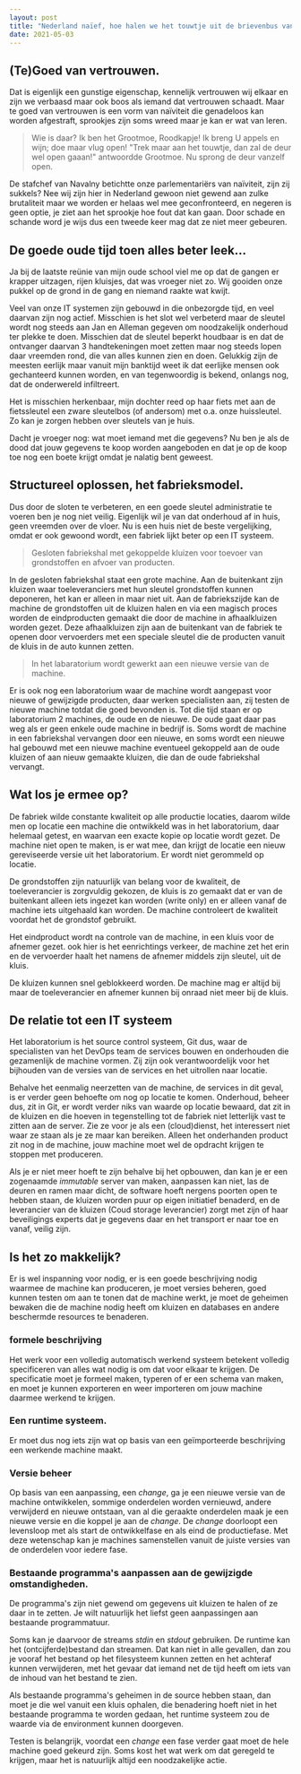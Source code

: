 ```yaml
---
layout: post
title: "Nederland naïef, hoe halen we het touwtje uit de brievenbus van onze IT"
date: 2021-05-03
---
```


## (Te)Goed van vertrouwen.

Dat is eigenlijk een gunstige eigenschap, kennelijk vertrouwen wij elkaar en zijn we verbaasd maar ook boos als iemand dat vertrouwen schaadt. Maar te goed van vertrouwen is een vorm van naïviteit die genadeloos kan worden afgestraft, sprookjes zijn soms wreed maar je kan er wat van leren.

>Wie is daar? Ik ben het Grootmoe, Roodkapje! Ik breng U appels en wijn; doe maar vlug open!  "Trek maar aan het touwtje, dan zal de deur wel open gaaan!" antwoordde Grootmoe. Nu sprong de deur vanzelf open.

De stafchef van Navalny betichtte onze parlementariërs van naïviteit, zijn zij sukkels? Nee wij zijn hier in Nederland gewoon niet gewend aan zulke brutaliteit maar we worden er helaas wel mee geconfronteerd, en negeren is geen optie, je ziet aan het sprookje hoe fout dat kan gaan. Door schade en schande word je wijs dus een tweede keer mag dat ze niet meer gebeuren.

## De goede oude tijd toen alles beter leek...

  Ja bij de laatste reünie van mijn oude school viel me op dat de gangen er krapper uitzagen, rijen kluisjes, dat was vroeger niet zo. Wij gooiden onze pukkel op de grond in de gang en niemand raakte wat kwijt. 

  Veel van onze IT systemen zijn gebouwd in die onbezorgde tijd, en veel daarvan zijn nog actief. Misschien is het slot wel verbeterd maar de sleutel wordt nog steeds aan Jan en Alleman gegeven om noodzakelijk onderhoud ter plekke te doen. Misschien dat de sleutel beperkt houdbaar is en dat de ontvanger daarvan 3 handtekeningen moet zetten maar nog steeds lopen daar vreemden rond, die van alles kunnen zien en doen. Gelukkig zijn de meesten eerlijk maar vanuit mijn banktijd weet ik dat eerlijke mensen ook gechanteerd kunnen worden, en van tegenwoordig is bekend, onlangs nog, dat de onderwereld infiltreert.

  Het is misschien herkenbaar, mijn dochter reed op haar fiets met aan de fietssleutel een zware sleutelbos (of andersom) met o.a. onze huissleutel. Zo kan je zorgen hebben over sleutels van je huis.

  Dacht je vroeger nog: wat moet iemand met die gegevens? Nu ben je als de dood dat jouw gegevens te koop worden aangeboden en dat je op de koop toe nog een boete krijgt omdat je nalatig bent geweest.

## Structureel oplossen, het fabrieksmodel.
  
Dus door de sloten te verbeteren, en een goede sleutel administratie te voeren ben je nog niet veilig. Eigenlijk wil je van dat onderhoud af in huis, geen vreemden over de vloer. Nu is een huis niet de beste vergelijking, omdat er ook gewoond wordt, een fabriek lijkt beter op een IT systeem.

> Gesloten fabriekshal met gekoppelde kluizen voor toevoer van grondstoffen en afvoer van producten.

In de gesloten fabriekshal staat een grote machine. Aan de buitenkant zijn kluizen waar toeleveranciers met hun sleutel grondstoffen kunnen deponeren, het kan er alleen in maar niet uit. Aan de fabriekszijde kan de machine de grondstoffen uit de kluizen halen en via een magisch proces worden de eindproducten gemaakt die door de machine in afhaalkluizen worden gezet. Deze afhaalkluizen zijn aan de buitenkant van de fabriek te openen door vervoerders met een speciale sleutel die de producten vanuit de kluis in de auto kunnen zetten.

> In het labaratorium wordt gewerkt aan een nieuwe versie van de machine.

Er is ook nog een laboratorium  waar de machine wordt aangepast voor nieuwe of gewijzigde producten, daar werken specialisten aan, zij testen de nieuwe machine totdat die goed bevonden is. Tot die tijd staan er op laboratorium 2 machines, de oude en de nieuwe. De oude gaat daar pas weg als er geen enkele oude machine in bedrijf is. Soms wordt de machine in een fabriekshal vervangen door een nieuwe, en soms wordt een nieuwe hal gebouwd met een nieuwe machine eventueel gekoppeld aan de oude kluizen of aan nieuw gemaakte kluizen, die dan de oude fabriekshal vervangt.

## Wat los je ermee op?

  De fabriek wilde constante kwaliteit op alle productie locaties, daarom wilde men op locatie een machine die ontwikkeld was in het laboratorium, daar helemaal getest, en waarvan een exacte kopie op locatie wordt gezet. De machine niet open te maken, is er wat mee, dan krijgt de locatie een nieuw gereviseerde versie uit het laboratorium. Er wordt niet gerommeld op locatie. 
  
  De grondstoffen zijn natuurlijk van belang voor de kwaliteit, de toeleverancier is zorgvuldig gekozen, de kluis is zo gemaakt dat er van de buitenkant alleen iets ingezet kan worden (write only) en er alleen vanaf de machine iets uitgehaald kan worden. De machine controleert de kwaliteit voordat het de grondstof gebruikt.

  Het eindproduct wordt na controle van de machine, in een kluis voor de afnemer gezet. ook hier is het eenrichtings verkeer, de machine zet het erin en de vervoerder haalt het namens de afnemer middels zijn sleutel, uit de kluis.

  De kluizen kunnen snel geblokkeerd worden. De machine mag er altijd bij maar de toeleverancier en afnemer kunnen bij onraad niet meer bij de kluis.

## De relatie tot een IT systeem

  Het laboratorium is het source control systeem, Git dus, waar de specialisten van het DevOps team de services bouwen en onderhouden die gezamenlijk de machine vormen. Zij zijn ook verantwoordelijk voor het bijhouden van de versies van de services en het uitrollen naar locatie. 

  Behalve het eenmalig neerzetten van de machine, de services in dit geval, is er verder geen behoefte om nog op locatie te komen. Onderhoud, beheer dus, zit in Git, er wordt verder niks van waarde op locatie bewaard, dat zit in de kluizen en die hoeven in tegenstelling tot de fabriek niet letterlijk vast te zitten aan de server. Zie ze voor je als een (cloud)dienst, het interessert niet waar ze staan als je ze maar kan bereiken. Alleen het onderhanden product zit nog in de machine, jouw machine moet wel de opdracht krijgen te stoppen met produceren.

  Als je er niet meer hoeft te zijn behalve bij het opbouwen, dan kan je er een zogenaamde _immutable_ server van maken, aanpassen kan niet, las de deuren en ramen maar dicht, de software hoeft nergens poorten open te hebben staan, de kluizen worden puur op eigen initiatief benaderd, en de leverancier van de kluizen (Coud storage leverancier) zorgt met zijn of haar beveiligings experts dat je gegevens daar en het transport er naar toe en vanaf, veilig zijn. 

## Is het zo makkelijk?
  Er is wel inspanning voor nodig, er is een goede beschrijving nodig waarmee de machine kan produceren, je moet versies beheren, goed kunnen testen om aan te tonen dat de machine werkt, je moet de geheimen bewaken die de machine nodig heeft om kluizen en databases en andere beschermde resources te benaderen.
### formele beschrijving

  Het werk voor een volledig automatisch werkend systeem betekent volledig specificeren van alles wat nodig is om dat voor elkaar te krijgen. De specificatie moet je formeel maken, typeren of er een schema van maken, en moet je kunnen exporteren en weer importeren om jouw machine daarmee werkend te krijgen.

### Een runtime systeem.

  Er moet dus nog iets zijn wat op basis van een geïmporteerde beschrijving een werkende machine maakt.

### Versie beheer

  Op basis van een aanpassing, een _change_, ga je een nieuwe versie van de machine ontwikkelen, sommige onderdelen worden vernieuwd, andere verwijderd en nieuwe ontstaan, van al die geraakte onderdelen maak je een nieuwe versie en die koppel je aan de _change_. De _change_ doorloopt een levensloop met als start de ontwikkelfase en als eind de productiefase. Met deze wetenschap kan je machines samenstellen vanuit de juiste versies van de onderdelen voor iedere fase. 

### Bestaande programma's aanpassen aan de gewijzigde omstandigheden.

  De programma's zijn niet gewend om gegevens uit kluizen te halen of ze daar in te zetten. Je wilt natuurlijk het liefst geen aanpassingen aan bestaande programmatuur. 

  Soms kan je daarvoor de streams _stdin_ en _stdout_ gebruiken. De runtime kan het (ontcijferde)bestand dan streamen. Dat kan niet in alle gevallen, dan zou je vooraf het bestand op het filesysteem kunnen zetten en het achteraf kunnen verwijderen, met het gevaar dat iemand net de tijd heeft om iets van de inhoud van het bestand te zien.

  Als bestaande programma's geheimen in de source hebben staan, dan moet je die wel vanuit een kluis ophalen, die benadering hoeft niet in het bestaande programma te worden gedaan, het runtime systeem zou de waarde via de environment kunnen doorgeven.

  Testen is belangrijk, voordat een _change_ een fase verder gaat moet de hele machine goed gekeurd zijn. Soms kost het wat werk om dat geregeld te krijgen, maar het is natuurlijk altijd een noodzakelijke actie. 




